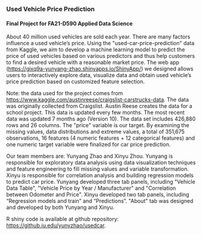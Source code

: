 ### Used Vehicle Price Prediction
#### Final Project for FA21-D590 Applied Data Science

About 40 million used vehicles are sold each year. There are many factors influence a used vehicle’s price. Using the "used-car-price-prediction" data from Kaggle, we aim to develop a machine learning model to predict the price of used vehicles based on various predictors and thus help customers to find a desired vehicle with a reasonable market price. The web app (https://gixq9a-yunyang-zhao.shinyapps.io/ShinyApp/) we designed allows users to interactively explore data, visualize data and obtain used vehicle’s price prediction based on customized feature selection.

Note: the data used for the project comes from 
https://www.kaggle.com/austinreese/craigslist-carstrucks-data. The data was originally collected from Craigslist. Austin Reese creates the data for a school project. This data is updated every few months. The most recent data was updated 7 months ago (Version 10). The data set includes 426,880 rows and 26 columns. The "price" variable is our target. By examining the missing values, data distributions and extreme values, a total of 351,675 observations, 16 features (4 numeric features + 12 categorical features) and one numeric target variable were finalized for car price prediction.

Our team members are: Yunyang Zhao and Xinyu Zhou. Yunyang is responsible for exploratory data analysis using data visualization techniques and feature engineering to fill missing values and variable transformation. Xinyu is responsible for correlation analysis and building regression models to predict car price. Yunyang developed three tab panels, including "Vehicle Data Table", "Vehicle Price by Year / Manufacturer" and "Correlation between Odometer and Price". Xinyu developed two tab panels, including “Regression models and train” and “Predictions”. "About" tab was designed and developed by both Yunyang and Xinyu.

R shiny code is available at github repository: https://github.iu.edu/yunyzhao/usedcar. 
